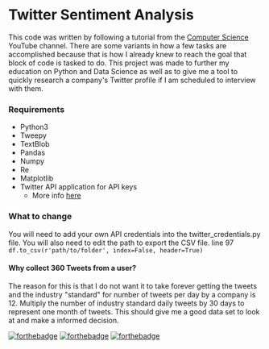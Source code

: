 # Twitter Sentiment Analysis

This code was written by following a tutorial from the [Computer Science](https://www.youtube.com/channel/UCbmb5IoBtHZTpYZCDBOC1CA) YouTube channel.
There are some variants in how a few tasks are accomplished because that is how I already knew to reach the goal that block of code is tasked to do.
This project was made to further my education on Python and Data Science as well as to give me a tool to quickly research a company's Twitter profile
if I am scheduled to interview with them.

### Requirements
* Python3
* Tweepy
* TextBlob
* Pandas
* Numpy
* Re
* Matplotlib
* Twitter API application for API keys
  * More info [here](https://developer.twitter.com/)

### What to change
You will need to add your own API credentials into the twitter_credentials.py file. You will also need to edit the path to export the CSV file.
line 97 `df.to_csv(r'path/to/folder', index=False, header=True)`

#### Why collect 360 Tweets from a user?

The reason for this is that I do not want it to take forever getting the tweets and the industry "standard" for number of tweets per day by a company
is 12. Multiply the number of industry standard daily tweets by 30 days to represent one month of tweets. This should give me a good data set to look
at and make a informed decision.

[![forthebadge](https://forthebadge.com/images/badges/60-percent-of-the-time-works-every-time.svg)](https://forthebadge.com) [![forthebadge](https://forthebadge.com/images/badges/powered-by-netflix.svg)](https://forthebadge.com) [![forthebadge](https://forthebadge.com/images/badges/made-with-crayons.svg)](https://forthebadge.com)
